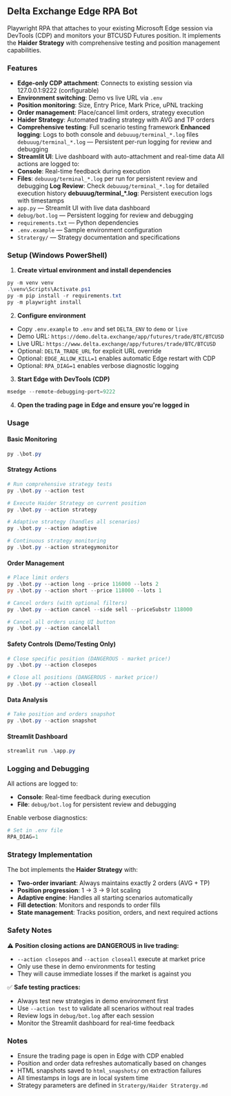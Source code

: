 ## Delta Exchange Edge RPA Bot

Playwright RPA that attaches to your existing Microsoft Edge session via DevTools (CDP) and monitors your BTCUSD Futures position. It implements the **Haider Strategy** with comprehensive testing and position management capabilities.

### Features
- **Edge-only CDP attachment**: Connects to existing session via 127.0.0.1:9222 (configurable)
- **Environment switching**: Demo vs live URL via `.env`
- **Position monitoring**: Size, Entry Price, Mark Price, uPNL tracking
- **Order management**: Place/cancel limit orders, strategy execution
- **Haider Strategy**: Automated trading strategy with AVG and TP orders
- **Comprehensive testing**: Full scenario testing framework
 **Enhanced logging**: Logs to both console and `debuuug/terminal_*.log` files
 `debuuug/terminal_*.log` — Persistent per-run logging for review and debugging
- **Streamlit UI**: Live dashboard with auto-attachment and real-time data
 All actions are logged to:
 - **Console**: Real-time feedback during execution
 - **Files**: `debuuug/terminal_*.log` per run for persistent review and debugging
 **Log Review**: Check `debuuug/terminal_*.log` for detailed execution history
 **debuuug/terminal_*.log**: Persistent execution logs with timestamps
- `app.py` — Streamlit UI with live data dashboard
- `debug/bot.log` — Persistent logging for review and debugging
- `requirements.txt` — Python dependencies
- `.env.example` — Sample environment configuration
- `Stratergy/` — Strategy documentation and specifications

### Setup (Windows PowerShell)
1) **Create virtual environment and install dependencies**
```powershell
py -m venv venv
.\venv\Scripts\Activate.ps1
py -m pip install -r requirements.txt
py -m playwright install
```

2) **Configure environment**
- Copy `.env.example` to `.env` and set `DELTA_ENV` to `demo` or `live`
- Demo URL: `https://demo.delta.exchange/app/futures/trade/BTC/BTCUSD`
- Live URL: `https://www.delta.exchange/app/futures/trade/BTC/BTCUSD`
- Optional: `DELTA_TRADE_URL` for explicit URL override
- Optional: `EDGE_ALLOW_KILL=1` enables automatic Edge restart with CDP
- Optional: `RPA_DIAG=1` enables verbose diagnostic logging

3) **Start Edge with DevTools (CDP)**
```powershell
msedge --remote-debugging-port=9222
```

4) **Open the trading page in Edge and ensure you're logged in**

### Usage

#### Basic Monitoring
```powershell
py .\bot.py
```

#### Strategy Actions
```powershell
# Run comprehensive strategy tests
py .\bot.py --action test

# Execute Haider Strategy on current position
py .\bot.py --action strategy

# Adaptive strategy (handles all scenarios)
py .\bot.py --action adaptive

# Continuous strategy monitoring
py .\bot.py --action strategymonitor
```

#### Order Management
```powershell
# Place limit orders
py .\bot.py --action long --price 116000 --lots 2
py .\bot.py --action short --price 118000 --lots 1

# Cancel orders (with optional filters)
py .\bot.py --action cancel --side sell --priceSubstr 118000

# Cancel all orders using UI button
py .\bot.py --action cancelall
```

#### Safety Controls (Demo/Testing Only)
```powershell
# Close specific position (DANGEROUS - market price!)
py .\bot.py --action closepos

# Close all positions (DANGEROUS - market price!)
py .\bot.py --action closeall
```

#### Data Analysis
```powershell
# Take position and orders snapshot
py .\bot.py --action snapshot
```

#### Streamlit Dashboard
```powershell
streamlit run .\app.py
```

### Logging and Debugging

All actions are logged to:
- **Console**: Real-time feedback during execution
- **File**: `debug/bot.log` for persistent review and debugging

Enable verbose diagnostics:
```powershell
# Set in .env file
RPA_DIAG=1
```

### Strategy Implementation

The bot implements the **Haider Strategy** with:
- **Two-order invariant**: Always maintains exactly 2 orders (AVG + TP)
- **Position progression**: 1 → 3 → 9 lot scaling
- **Adaptive engine**: Handles all starting scenarios automatically
- **Fill detection**: Monitors and responds to order fills
- **State management**: Tracks position, orders, and next required actions

### Safety Notes

⚠️ **Position closing actions are DANGEROUS in live trading:**
- `--action closepos` and `--action closeall` execute at market price
- Only use these in demo environments for testing
- They will cause immediate losses if the market is against you

✅ **Safe testing practices:**
- Always test new strategies in demo environment first
- Use `--action test` to validate all scenarios without real trades
- Review logs in `debug/bot.log` after each session
- Monitor the Streamlit dashboard for real-time feedback

### Notes
- Ensure the trading page is open in Edge with CDP enabled
- Position and order data refreshes automatically based on changes
- HTML snapshots saved to `html_snapshots/` on extraction failures
- All timestamps in logs are in local system time
- Strategy parameters are defined in `Stratergy/Haider Stratergy.md`
